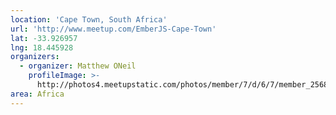 ```yaml
---
location: 'Cape Town, South Africa'
url: 'http://www.meetup.com/EmberJS-Cape-Town'
lat: -33.926957
lng: 18.445928
organizers:
  - organizer: Matthew ONeil
    profileImage: >-
      http://photos4.meetupstatic.com/photos/member/7/d/6/7/member_256892103.jpeg
area: Africa
---
```

